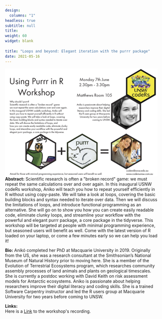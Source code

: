 ```yaml
---
design:
  columns: "1"
headless: true
subtitle: null
title: 
weight: 60
widget: blank

title: "Loops and beyond: Elegant iteration with the purrr package"
date: 2021-05-16
---
```


<img src="purrr.png" width=1000 style = "margin-left: 0px; margin-right: 0px; float:right;" >


**Abstract:**
Scientific research is often a "broken record" game: we must repeat the same calculations over and over again. In this inaugural USNW codeRs workshop, Aniko will teach you how to repeat yourself efficiently in R without using copy-paste. We will take a look at loops, covering the basic building blocks and syntax needed to iterate over data. Then we will discuss the limitations of loops, and introduce functional programming as an alternative. She will go on to show you how you can create easily readable code, eliminate clunky loops, and streamline your workflow with the powerful and elegant purrr package, a core package in the tidyverse. This workshop will be targeted at people with minimal programming experience, but seasoned users will benefit as well. Come with the latest version of R loaded on your laptop, or come a few minutes early so we can help you load it!

**Bio:** 
Anikó completed her PhD at Macquarie University in 2019. Originally from the US, she was a research consultant at the Smithsonian’s National Museum of Natural History prior to moving here. She is a member of the Evolution of Terrestrial Ecosystems program, which researches community assembly processes of land animals and plants on geological timescales. She is currently a postdoc working with David Keith on risk assessment models for Antarctic ecosystems. Aniko is passionate about helping researchers improve their digital literacy and coding skills. She is a trained Software Carpentry instructor and led the R users group at Macquarie University for two years before coming to UNSW.

**Links:**<br> 
Here is a [Link](https://bit.ly/3rQse2N) to the workshop's recording. 
